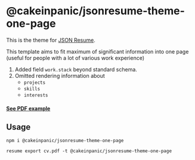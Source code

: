# @cakeinpanic/jsonresume-theme-one-page
This is the theme for [JSON Resume](http://jsonresume.org/).

This template aims to fit maximum of significant information into one page (useful for people with a lot of various work experience)

1. Added field `work.stack` beyond standard schema.
2. Omitted rendering information about
    * `projects`
    * `skills`
    * `interests`

#### [See PDF example](./cv.pdf)

## Usage

```
npm i @cakeinpanic/jsonresume-theme-one-page

resume export cv.pdf -t @cakeinpanic/jsonresume-theme-one-page
```
